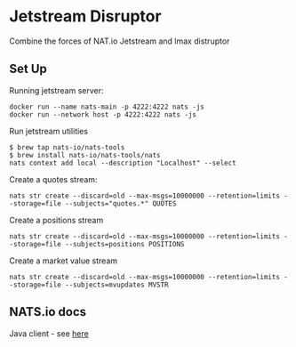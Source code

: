 # Jetstream Disruptor

Combine the forces of NAT.io Jetstream and lmax distruptor

## Set Up

Running jetstream server:

```
docker run --name nats-main -p 4222:4222 nats -js
docker run --network host -p 4222:4222 nats -js
```

Run jetstream utilities

```
$ brew tap nats-io/nats-tools
$ brew install nats-io/nats-tools/nats
nats context add local --description "Localhost" --select
```

Create a quotes stream:

```
nats str create --discard=old --max-msgs=10000000 --retention=limits --storage=file --subjects="quotes.*" QUOTES
```

Create a positions stream

```
nats str create --discard=old --max-msgs=10000000 --retention=limits --storage=file --subjects=positions POSITIONS
```

Create a market value stream

```
nats str create --discard=old --max-msgs=10000000 --retention=limits --storage=file --subjects=mvupdates MVSTR
```


## NATS.io docs

Java client - see [here](https://github.com/nats-io/nats.java)